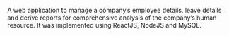 A web application to manage a company’s employee details, leave details and derive reports for comprehensive analysis of the company’s human resource.
It was implemented using ReactJS, NodeJS and MySQL.
